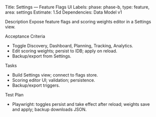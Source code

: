 Title: Settings — Feature Flags UI
Labels: phase: phase-b, type: feature, area: settings
Estimate: 1.5d
Dependencies: Data Model v1

Description
Expose feature flags and scoring weights editor in a Settings view.

Acceptance Criteria
- Toggle Discovery, Dashboard, Planning, Tracking, Analytics.
- Edit scoring weights; persist to IDB; apply on reload.
- Backup/export from Settings.

Tasks
- Build Settings view; connect to flags store.
- Scoring editor UI; validation; persistence.
- Backup/export triggers.

Test Plan
- Playwright: toggles persist and take effect after reload; weights save and apply; backup downloads JSON.

